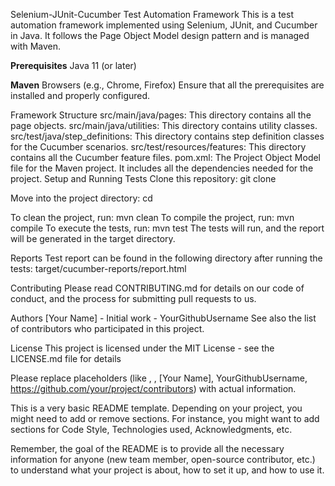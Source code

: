 Selenium-JUnit-Cucumber Test Automation Framework
This is a test automation framework implemented using Selenium, JUnit, and Cucumber in Java. It follows the Page Object
Model design pattern and is managed with Maven.

**Prerequisites**
Java 11 (or later)

**Maven**
Browsers (e.g., Chrome, Firefox)
Ensure that all the prerequisites are installed and properly configured.

Framework Structure
src/main/java/pages: This directory contains all the page objects.
src/main/java/utilities: This directory contains utility classes.
src/test/java/step_definitions: This directory contains step definition classes for the Cucumber scenarios.
src/test/resources/features: This directory contains all the Cucumber feature files.
pom.xml: The Project Object Model file for the Maven project. It includes all the dependencies needed for the project.
Setup and Running Tests
Clone this repository: git clone <repository-url>

Move into the project directory: cd <project-name>

To clean the project, run: mvn clean
To compile the project, run: mvn compile
To execute the tests, run: mvn test
The tests will run, and the report will be generated in the target directory.

Reports
Test report can be found in the following directory after running the tests: target/cucumber-reports/report.html

Contributing
Please read CONTRIBUTING.md for details on our code of conduct, and the process for submitting pull requests to us.

Authors
[Your Name] - Initial work - YourGithubUsername
See also the list of contributors who participated in this project.

License
This project is licensed under the MIT License - see the LICENSE.md file for details

Please replace placeholders (like <repository-url>, <project-name>, [Your Name],
YourGithubUsername, https://github.com/your/project/contributors) with actual information.

This is a very basic README template. Depending on your project, you might need to add or remove sections. For instance,
you might want to add sections for Code Style, Technologies used, Acknowledgments, etc.

Remember, the goal of the README is to provide all the necessary information for anyone (new team member, open-source
contributor, etc.) to understand what your project is about, how to set it up, and how to use it.